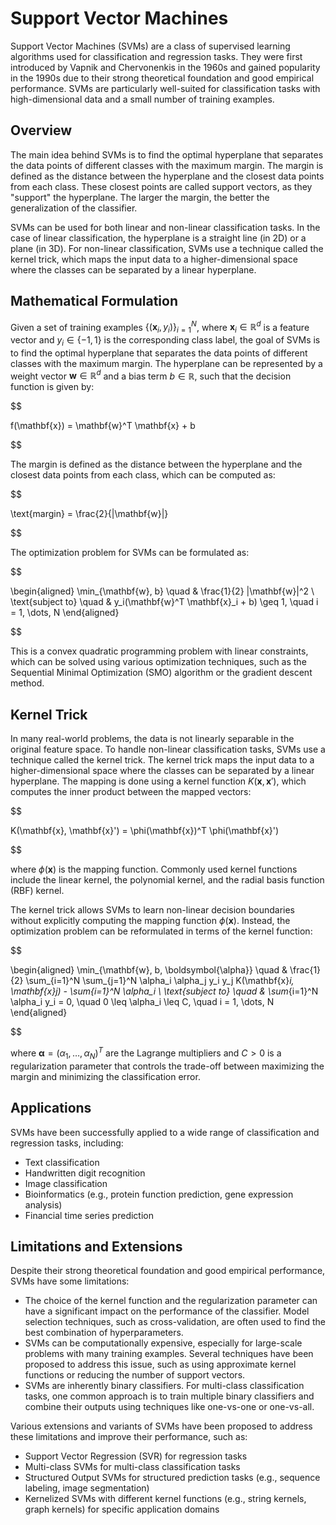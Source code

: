 # Support Vector Machines

Support Vector Machines (SVMs) are a class of supervised learning algorithms used for classification and regression tasks. They were first introduced by Vapnik and Chervonenkis in the 1960s and gained popularity in the 1990s due to their strong theoretical foundation and good empirical performance. SVMs are particularly well-suited for classification tasks with high-dimensional data and a small number of training examples.

## Overview

The main idea behind SVMs is to find the optimal hyperplane that separates the data points of different classes with the maximum margin. The margin is defined as the distance between the hyperplane and the closest data points from each class. These closest points are called support vectors, as they "support" the hyperplane. The larger the margin, the better the generalization of the classifier.

SVMs can be used for both linear and non-linear classification tasks. In the case of linear classification, the hyperplane is a straight line (in 2D) or a plane (in 3D). For non-linear classification, SVMs use a technique called the kernel trick, which maps the input data to a higher-dimensional space where the classes can be separated by a linear hyperplane.

## Mathematical Formulation

Given a set of training examples $\{(\mathbf{x}_i, y_i)\}_{i=1}^N$, where $\mathbf{x}_i \in \mathbb{R}^d$ is a feature vector and $y_i \in \{-1, 1\}$ is the corresponding class label, the goal of SVMs is to find the optimal hyperplane that separates the data points of different classes with the maximum margin. The hyperplane can be represented by a weight vector $\mathbf{w} \in \mathbb{R}^d$ and a bias term $b \in \mathbb{R}$, such that the decision function is given by:


$$

f(\mathbf{x}) = \mathbf{w}^T \mathbf{x} + b

$$


The margin is defined as the distance between the hyperplane and the closest data points from each class, which can be computed as:


$$

\text{margin} = \frac{2}{\|\mathbf{w}\|}

$$


The optimization problem for SVMs can be formulated as:


$$

\begin{aligned}
\min_{\mathbf{w}, b} \quad & \frac{1}{2} \|\mathbf{w}\|^2 \\
\text{subject to} \quad & y_i(\mathbf{w}^T \mathbf{x}_i + b) \geq 1, \quad i = 1, \dots, N
\end{aligned}

$$


This is a convex quadratic programming problem with linear constraints, which can be solved using various optimization techniques, such as the Sequential Minimal Optimization (SMO) algorithm or the gradient descent method.

## Kernel Trick

In many real-world problems, the data is not linearly separable in the original feature space. To handle non-linear classification tasks, SVMs use a technique called the kernel trick. The kernel trick maps the input data to a higher-dimensional space where the classes can be separated by a linear hyperplane. The mapping is done using a kernel function $K(\mathbf{x}, \mathbf{x}')$, which computes the inner product between the mapped vectors:


$$

K(\mathbf{x}, \mathbf{x}') = \phi(\mathbf{x})^T \phi(\mathbf{x}')

$$


where $\phi(\mathbf{x})$ is the mapping function. Commonly used kernel functions include the linear kernel, the polynomial kernel, and the radial basis function (RBF) kernel.

The kernel trick allows SVMs to learn non-linear decision boundaries without explicitly computing the mapping function $\phi(\mathbf{x})$. Instead, the optimization problem can be reformulated in terms of the kernel function:


$$

\begin{aligned}
\min_{\mathbf{w}, b, \boldsymbol{\alpha}} \quad & \frac{1}{2} \sum_{i=1}^N \sum_{j=1}^N \alpha_i \alpha_j y_i y_j K(\mathbf{x}_i, \mathbf{x}_j) - \sum_{i=1}^N \alpha_i \\
\text{subject to} \quad & \sum_{i=1}^N \alpha_i y_i = 0, \quad 0 \leq \alpha_i \leq C, \quad i = 1, \dots, N
\end{aligned}

$$


where $\boldsymbol{\alpha} = (\alpha_1, \dots, \alpha_N)^T$ are the Lagrange multipliers and $C > 0$ is a regularization parameter that controls the trade-off between maximizing the margin and minimizing the classification error.

## Applications

SVMs have been successfully applied to a wide range of classification and regression tasks, including:

- Text classification
- Handwritten digit recognition
- Image classification
- Bioinformatics (e.g., protein function prediction, gene expression analysis)
- Financial time series prediction

## Limitations and Extensions

Despite their strong theoretical foundation and good empirical performance, SVMs have some limitations:

- The choice of the kernel function and the regularization parameter can have a significant impact on the performance of the classifier. Model selection techniques, such as cross-validation, are often used to find the best combination of hyperparameters.
- SVMs can be computationally expensive, especially for large-scale problems with many training examples. Several techniques have been proposed to address this issue, such as using approximate kernel functions or reducing the number of support vectors.
- SVMs are inherently binary classifiers. For multi-class classification tasks, one common approach is to train multiple binary classifiers and combine their outputs using techniques like one-vs-one or one-vs-all.

Various extensions and variants of SVMs have been proposed to address these limitations and improve their performance, such as:

- Support Vector Regression (SVR) for regression tasks
- Multi-class SVMs for multi-class classification tasks
- Structured Output SVMs for structured prediction tasks (e.g., sequence labeling, image segmentation)
- Kernelized SVMs with different kernel functions (e.g., string kernels, graph kernels) for specific application domains
